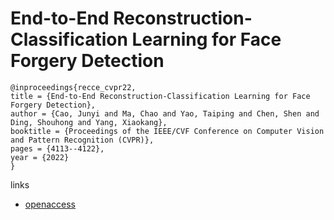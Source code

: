 # End-to-End Reconstruction-Classification Learning for Face Forgery Detection

```
@inproceedings{recce_cvpr22,
title = {End-to-End Reconstruction-Classification Learning for Face Forgery Detection},
author = {Cao, Junyi and Ma, Chao and Yao, Taiping and Chen, Shen and Ding, Shouhong and Yang, Xiaokang},
booktitle = {Proceedings of the IEEE/CVF Conference on Computer Vision and Pattern Recognition (CVPR)},
pages = {4113--4122},
year = {2022}
}
```

links
- [openaccess](http://openaccess.thecvf.com//content/CVPR2022/html/Cao_End-to-End_Reconstruction-Classification_Learning_for_Face_Forgery_Detection_CVPR_2022_paper.html)
